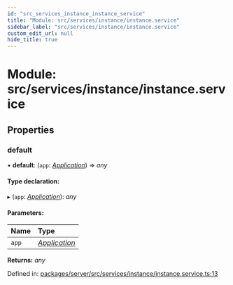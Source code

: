 ```yaml
---
id: "src_services_instance_instance_service"
title: "Module: src/services/instance/instance.service"
sidebar_label: "src/services/instance/instance.service"
custom_edit_url: null
hide_title: true
---
```


# Module: src/services/instance/instance.service

## Properties

### default

• **default**: (`app`: [*Application*](src_declarations.md#application)) => *any*

#### Type declaration:

▸ (`app`: [*Application*](src_declarations.md#application)): *any*

#### Parameters:

Name | Type |
:------ | :------ |
`app` | [*Application*](src_declarations.md#application) |

**Returns:** *any*

Defined in: [packages/server/src/services/instance/instance.service.ts:13](https://github.com/xr3ngine/xr3ngine/blob/66a84a950/packages/server/src/services/instance/instance.service.ts#L13)
